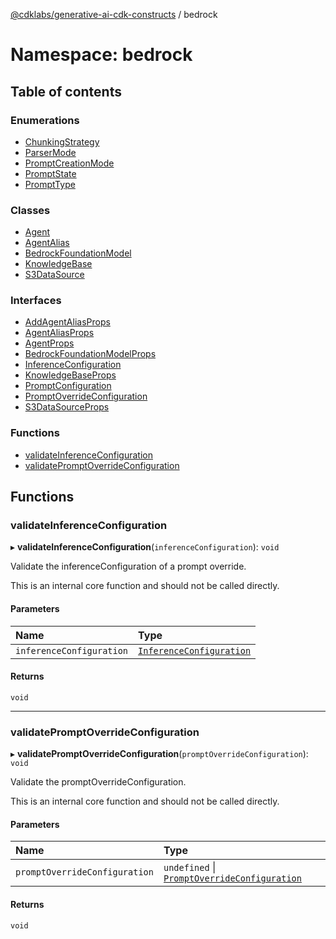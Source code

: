 [@cdklabs/generative-ai-cdk-constructs](../README.md) / bedrock

# Namespace: bedrock

## Table of contents

### Enumerations

- [ChunkingStrategy](../enums/bedrock.ChunkingStrategy.md)
- [ParserMode](../enums/bedrock.ParserMode.md)
- [PromptCreationMode](../enums/bedrock.PromptCreationMode.md)
- [PromptState](../enums/bedrock.PromptState.md)
- [PromptType](../enums/bedrock.PromptType.md)

### Classes

- [Agent](../classes/bedrock.Agent.md)
- [AgentAlias](../classes/bedrock.AgentAlias.md)
- [BedrockFoundationModel](../classes/bedrock.BedrockFoundationModel.md)
- [KnowledgeBase](../classes/bedrock.KnowledgeBase.md)
- [S3DataSource](../classes/bedrock.S3DataSource.md)

### Interfaces

- [AddAgentAliasProps](../interfaces/bedrock.AddAgentAliasProps.md)
- [AgentAliasProps](../interfaces/bedrock.AgentAliasProps.md)
- [AgentProps](../interfaces/bedrock.AgentProps.md)
- [BedrockFoundationModelProps](../interfaces/bedrock.BedrockFoundationModelProps.md)
- [InferenceConfiguration](../interfaces/bedrock.InferenceConfiguration.md)
- [KnowledgeBaseProps](../interfaces/bedrock.KnowledgeBaseProps.md)
- [PromptConfiguration](../interfaces/bedrock.PromptConfiguration.md)
- [PromptOverrideConfiguration](../interfaces/bedrock.PromptOverrideConfiguration.md)
- [S3DataSourceProps](../interfaces/bedrock.S3DataSourceProps.md)

### Functions

- [validateInferenceConfiguration](bedrock.md#validateinferenceconfiguration)
- [validatePromptOverrideConfiguration](bedrock.md#validatepromptoverrideconfiguration)

## Functions

### validateInferenceConfiguration

▸ **validateInferenceConfiguration**(`inferenceConfiguration`): `void`

Validate the inferenceConfiguration of a prompt override.

 This is an internal core function and should not be called directly.

#### Parameters

| Name | Type |
| :------ | :------ |
| `inferenceConfiguration` | [`InferenceConfiguration`](../interfaces/bedrock.InferenceConfiguration.md) |

#### Returns

`void`

___

### validatePromptOverrideConfiguration

▸ **validatePromptOverrideConfiguration**(`promptOverrideConfiguration`): `void`

Validate the promptOverrideConfiguration.

 This is an internal core function and should not be called directly.

#### Parameters

| Name | Type |
| :------ | :------ |
| `promptOverrideConfiguration` | `undefined` \| [`PromptOverrideConfiguration`](../interfaces/bedrock.PromptOverrideConfiguration.md) |

#### Returns

`void`
